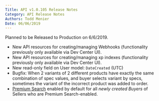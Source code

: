 ```yaml
---
Title: API v1.0.105 Release Notes
Category: API Release Notes
Authors: Todd Menier
Date: 06/06/2019
---
```


Planned to be Released to Production on 6/6/2019.

- New API resources for creating/managing Webhooks (functionality previously only available via Dev Center UI).
- New API resources for creating/managing xp indexes (functionality previously only available via Dev Center UI).
- New read-only field on User model: `DateCreated` (UTC)
- Bugfix: When 2 variants of 2 different products have exactly the same combination of spec values, and buyer selects variant by specs, sometimes the variant of the incorrect product was added to order.
- [Premium Search](https://ordercloud.io/intro-to-premium-search/) enabled by default for all _newly created Buyers_ of Sellers who are Premium Search-enabled.
